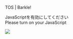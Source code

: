 TOS | Barkle!

JavaScriptを有効にしてください  
Please turn on your JavaScript

![](/static-assets/splash.png?1730077010677)